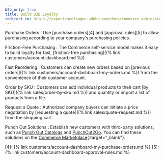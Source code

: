```yaml
---
b2b_only: true
title: Build B2B Loyalty
redirect_to: https://experienceleague.adobe.com/docs/commerce-admin/start/storefront/enhanced-experiences.html
---
```


Purchase Orders
:  Use [purchase orders][4] and [approval rules][5] to allow purchasing according to your company's purchasing policies.

Friction-Free Purchasing
:  The Commerce self-service model makes it easy to build loyalty for fast, [friction-free purchasing]({% link customers/account-dashboard.md %}).

Fast Reordering
:  Customers can create new orders based on [previous orders]({% link customers/account-dashboard-my-orders.md %}) from the convenience of their customer account.

Order by SKU
:  Customers can add individual products to their cart [by SKU]({% link sales/order-by-sku.md %}) and quantity or import a list of products from a file.

Request a Quote
:  Authorized company buyers can initiate a price negotiation by [requesting a quote]({% link sales/quote-request.md %}) from the shopping cart.

Punch Out Solutions
:  Establish new customers with third-party solutions, such as [Punch Out Catalogs][2] and [PunchOut2Go][3]. You can find these solutions on the [Commerce Marketplace][1]{:target="_blank"}.

[1]: https://marketplace.magento.com/
[2]: https://www.punchoutcatalogs.com/
[3]: https://www.punchout2go.com/
[4]: {% link customers/account-dashboard-my-purchase-orders.md %}
[5]: {% link customers/account-dashboard-approval-rules.md %}
